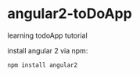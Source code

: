 # angular2-toDoApp
learning todoApp tutorial


install angular 2 via npm:
```
npm install angular2
```

